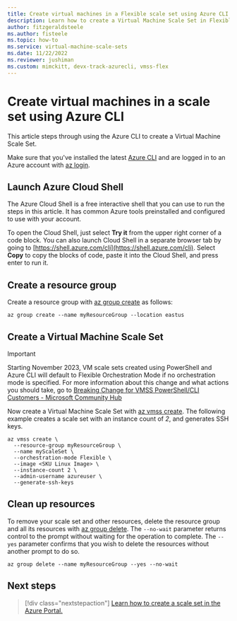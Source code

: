 ```yaml
---
title: Create virtual machines in a Flexible scale set using Azure CLI
description: Learn how to create a Virtual Machine Scale Set in Flexible orchestration mode using Azure CLI.
author: fitzgeraldsteele
ms.author: fisteele
ms.topic: how-to
ms.service: virtual-machine-scale-sets
ms.date: 11/22/2022
ms.reviewer: jushiman
ms.custom: mimckitt, devx-track-azurecli, vmss-flex
---
```


# Create virtual machines in a scale set using Azure CLI

This article steps through using the Azure CLI to create a Virtual Machine Scale Set.

Make sure that you've installed the latest [Azure CLI](/cli/azure/install-az-cli2) and are logged in to an Azure account with [az login](/cli/azure/reference-index).


## Launch Azure Cloud Shell

The Azure Cloud Shell is a free interactive shell that you can use to run the steps in this article. It has common Azure tools preinstalled and configured to use with your account.

To open the Cloud Shell, just select **Try it** from the upper right corner of a code block. You can also launch Cloud Shell in a separate browser tab by going to [https://shell.azure.com/cli](https://shell.azure.com/cli). Select **Copy** to copy the blocks of code, paste it into the Cloud Shell, and press enter to run it.


## Create a resource group

Create a resource group with [az group create](/cli/azure/group) as follows:

```azurecli-interactive
az group create --name myResourceGroup --location eastus
```
## Create a Virtual Machine Scale Set

> [!IMPORTANT]
>Starting November 2023, VM scale sets created using PowerShell and Azure CLI will default to Flexible Orchestration Mode if no orchestration mode is specified. For more information about this change and what actions you should take, go to [Breaking Change for VMSS PowerShell/CLI Customers - Microsoft Community Hub](
https://techcommunity.microsoft.com/t5/azure-compute-blog/breaking-change-for-vmss-powershell-cli-customers/ba-p/3818295)

Now create a Virtual Machine Scale Set with [az vmss create](/cli/azure/vmss). The following example creates a scale set with an instance count of *2*, and generates SSH keys.

```azurecli-interactive
az vmss create \
  --resource-group myResourceGroup \
  --name myScaleSet \
  --orchestration-mode Flexible \
  --image <SKU Linux Image> \
  --instance-count 2 \
  --admin-username azureuser \
  --generate-ssh-keys
```

## Clean up resources

To remove your scale set and other resources, delete the resource group and all its resources with [az group delete](/cli/azure/group). The `--no-wait` parameter returns control to the prompt without waiting for the operation to complete. The `--yes` parameter confirms that you wish to delete the resources without another prompt to do so.

```azurecli-interactive
az group delete --name myResourceGroup --yes --no-wait
```


## Next steps
> [!div class="nextstepaction"]
> [Learn how to create a scale set in the Azure Portal.](flexible-virtual-machine-scale-sets-portal.md)
